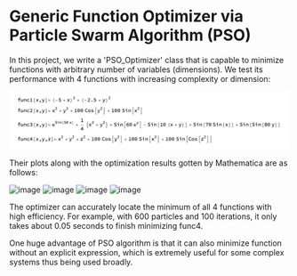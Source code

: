 # Generic Function Optimizer via Particle Swarm Algorithm (PSO)

In this project, we write a 'PSO_Optimizer' class that is capable to minimize functions with arbitrary number of variables (dimensions). We test its performance with 4 functions with increasing complexity or dimension:

![Image](formulas.png)

Their plots along with the optimization results gotten by Mathematica are as follows:

![image](https://github.com/JiayuX/Generic-Function-Optimizer-via-Particle-Swarm-Algorithm/edit/main/func1.png)
![image](https://github.com/JiayuX/Generic-Function-Optimizer-via-Particle-Swarm-Algorithm/edit/main/func2.png)
![image](https://github.com/JiayuX/Generic-Function-Optimizer-via-Particle-Swarm-Algorithm/edit/main/func3.png)
![image](https://github.com/JiayuX/Generic-Function-Optimizer-via-Particle-Swarm-Algorithm/edit/main/func4.png)

The optimizer can accurately locate the minimum of all 4 functions with high efficiency. For example, with 600 particles and 100 iterations, it only takes about 0.05 seconds to finish minimizing func4.

One huge advantage of PSO algorithm is that it can also minimize function without an explicit expression, which is extremely useful for some complex systems thus being used broadly.
